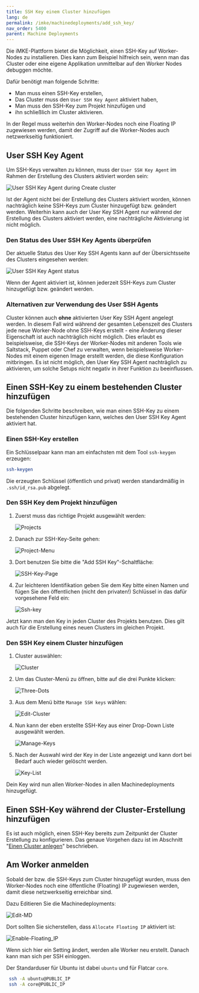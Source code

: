 ```yaml
---
title: SSH Key einem Cluster hinzufügen
lang: de
permalink: /imke/machinedeployments/add_ssh_key/
nav_order: 5400
parent: Machine Deployments
---
```


Die iMKE-Plattform bietet die Möglichkeit, einen SSH-Key auf Worker-Nodes zu installieren. Dies kann zum Beispiel hilfreich sein, wenn man das Cluster oder eine eigene Applikation unmittelbar auf den Worker Nodes debuggen möchte.

Dafür benötigt man folgende Schritte:

- Man muss einen SSH-Key erstellen,
- Das Cluster muss den `User SSH Key Agent` aktiviert haben,
- Man muss den SSH-Key zum Projekt hinzufügen und
- ihn schließlich im Cluster aktivieren.

In der Regel muss weiterhin den Worker-Nodes noch eine Floating IP zugewiesen werden, damit der Zugriff auf die Worker-Nodes auch netzwerkseitig funktioniert.

## User SSH Key Agent

Um SSH-Keys verwalten zu können, muss der `User SSH Key Agent` im Rahmen der Erstellung des Clusters aktiviert worden sein:

![User SSH Key Agent during Create cluster](user-ssh-key-agent-create.png)

Ist der Agent nicht bei der Erstellung des Clusters aktiviert worden, können nachträglich keine SSH-Keys zum Cluster hinzugefügt bzw. geändert werden. Weiterhin kann auch der User Key SSH Agent nur während der Erstellung des Clusters aktiviert werden, eine nachträgliche Aktivierung ist nicht möglich.

### Den Status des User SSH Key Agents überprüfen

Der aktuelle Status des User Key SSH Agents kann auf der Übersichtsseite des Clusters eingesehen werden:

![User SSH Key Agent status](user-ssh-key-agent-status.png)

Wenn der Agent aktiviert ist, können jederzeit SSH-Keys zum Cluster hinzugefügt bzw. geändert werden.

### Alternativen zur Verwendung des User SSH Agents

Cluster können auch **ohne** aktivierten User Key SSH Agent angelegt werden. In diesem Fall wird während der gesamten Lebenszeit des Clusters jede neue Worker-Node ohne SSH-Keys erstellt - eine Änderung dieser Eigenschaft ist auch nachträglich nicht möglich. Dies erlaubt es beispielsweise, die SSH-Keys der Worker-Nodes mit anderen Tools wie Saltstack, Puppet oder Chef zu verwalten, wenn beispielsweise Worker-Nodes mit einem eigenen Image erstellt werden, die diese Konfiguration mitbringen. Es ist nicht möglich, den User Key SSH Agent nachträglich zu aktivieren, um solche Setups nicht negativ in ihrer Funktion zu beeinflussen.

## Einen SSH-Key zu einem bestehenden Cluster hinzufügen

Die folgenden Schritte beschreiben, wie man einen SSH-Key zu einem bestehenden Cluster hinzufügen kann, welches den User SSH Key Agent aktiviert hat.

### Einen SSH-Key erstellen

Ein Schlüsselpaar kann man am einfachsten mit dem Tool `ssh-keygen` erzeugen:

```bash
ssh-keygen
```

Die erzeugten Schlüssel (öffentlich und privat) werden standardmäßig in `.ssh/id_rsa.pub` abgelegt.

### Den SSH Key dem Projekt hinzufügen

1. Zuerst muss das richtige Projekt ausgewählt werden:

    ![Projects](projects.png)

2. Danach zur SSH-Key-Seite gehen:

    ![Project-Menu](project-menu.png)

3. Dort benutzen Sie bitte die "Add SSH Key"-Schaltfläche:

    ![SSH-Key-Page](ssh-key-page.png)

4. Zur leichteren Identifikation geben Sie dem Key bitte einen Namen und fügen Sie den öffentlichen (nicht den privaten!)
   Schlüssel in das dafür vorgesehene Feld ein:

    ![Ssh-key](ssh-key.png)

Jetzt kann man den Key in jeden Cluster des Projekts benutzen.
Dies gilt auch für die Erstellung eines neuen Clusters im gleichen Projekt.

### Den SSH Key einem Cluster hinzufügen

1. Cluster auswählen:

    ![Cluster](clusters.png)

2. Um das Cluster-Menü zu öffnen, bitte auf die drei Punkte klicken:

    ![Three-Dots](three-dots.png)

3. Aus dem Menü bitte `Manage SSH keys` wählen:

    ![Edit-Cluster](manage-ssh-keys.png)

4. Nun kann der eben erstellte SSH-Key aus einer Drop-Down Liste ausgewählt werden.

    ![Manage-Keys](manage-keys.png)

5. Nach der Auswahl wird der Key in der Liste angezeigt und kann dort bei Bedarf auch wieder gelöscht werden.

    ![Key-List](key-list.png)

Dein Key wird nun allen Worker-Nodes in allen Machinedeployments hinzugefügt.

## Einen SSH-Key während der Cluster-Erstellung hinzufügen

Es ist auch möglich, einen SSH-Key bereits zum Zeitpunkt der Cluster Erstellung zu konfigurieren. Das genaue Vorgehen dazu ist im Abschnitt "[Einen Cluster anlegen](/imke/clusterlifecycle/creatingacluster/)" beschrieben.

## Am Worker anmelden

Sobald der bzw. die SSH-Keys zum Cluster hinzugefügt wurden, muss den Worker-Nodes noch eine öffentliche (Floating) IP zugewiesen werden, damit diese netzwerkseitig erreichbar sind.

Dazu Editieren Sie die Machinedeployments:

![Edit-MD](edit_machine_deployment.png)

Dort sollten Sie sicherstellen, dass `Allocate Floating IP` aktiviert ist:

![Enable-Floating_IP](enable-fip.png)

Wenn sich hier ein Setting ändert, werden alle Worker neu erstellt. Danach kann man sich per SSH einloggen.

Der Standarduser für Ubuntu ist dabei `ubuntu` und für Flatcar `core`.

```bash
 ssh -A ubuntu@PUBLIC_IP
 ssh -A core@PUBLIC_IP
```
